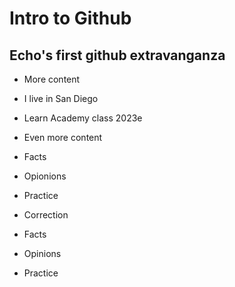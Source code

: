 # Intro to Github

## Echo's first github extravanganza

- More content
- I live in San Diego
- Learn Academy class 2023e

- Even more content
- Facts
- Opionions
- Practice

- Correction
- Facts
- Opinions
- Practice
